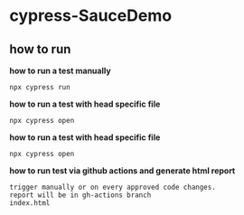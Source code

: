 # cypress-SauceDemo

## how to run

**how to run a test manually**
```
npx cypress run 
```

**how to run a test with head specific file**
```
npx cypress open 
```

**how to run a test with head specific file**
```
npx cypress open 
```

**how to run test via github actions and generate html report**
```
trigger manually or on every approved code changes.
report will be in gh-actions branch
index.html
```
